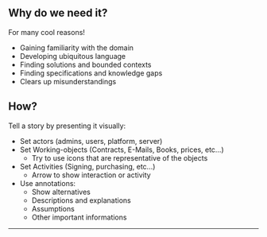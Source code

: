 ## Why do we need it?
For many cool reasons!
- Gaining familiarity with the domain
- Developing ubiquitous language
- Finding solutions and bounded contexts
- Finding specifications and knowledge gaps
- Clears up misunderstandings

##  How?
Tell a story by presenting it visually:
- Set actors (admins, users, platform, server)
- Set Working-objects (Contracts, E-Mails, Books, prices, etc…)
	- Try to use icons that are representative of the objects
- Set Activities (Signing, purchasing, etc...)
	- Arrow to show interaction or activity
- Use annotations:
	- Show alternatives
	- Descriptions and explanations
	- Assumptions
	- Other important informations
---
